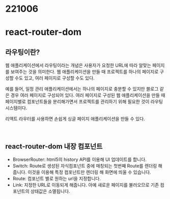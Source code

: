 221006
======

# react-router-dom

## 라우팅이란?

웹 애플리케이션에서 라우팅이라는 개념은 사용자가 요청한 URL에 따라 알맞는 페이지를 보여주는 것을 의미한다.
웹 애플리케이션을 만들 때 프로젝트를 하나의 페이지로 구성할 수도 있고, 여러 페이지로 구성할 수도 있다.

예를 들어, 일정 관리 애플리케이션에서는 하나의 페이지로 충분할 수 있지만 블로그 같은 경우 여러 페이지로 구성되어 있다.
여러 페이지로 구성된 웹 애플리케이션을 만들 때 페이지별로 컴포넌트들을 분리해가면서 프로젝트를 관리하기 위해 필요한 것이 라우팅 시스템이다.

리액트 라우터를 사용하면 손쉽게 싱글 페이지 애플리케이션을 만들 수 있다.

<br>

## react-router-dom 내장 컴포넌트

* BrowserRouter: html5의 history API를 이용해 UI 업데이트를 합니다.
* Switch: Route로 생성된 자식컴포넌트 중에 매칭되는 첫번째 Route를 렌더링 해줍니다. 이것을 이용해 특정 컴포넌트만 렌더링 해 화면에 띄울 수 있습니다.
* Route: 컴포넌트 별로 원하는 url을 지정합니다.
* Link: 지정한 URL로 이동되게 해줍니다. 아예 새로운 페이지를 불러오므로 기존 컴포넌트의 상태값은 소멸됩니다.